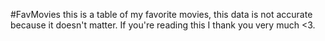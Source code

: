 #FavMovies
this is a table of my favorite movies, this data is not accurate because it doesn't matter. If you're reading this I thank you very much <3.
